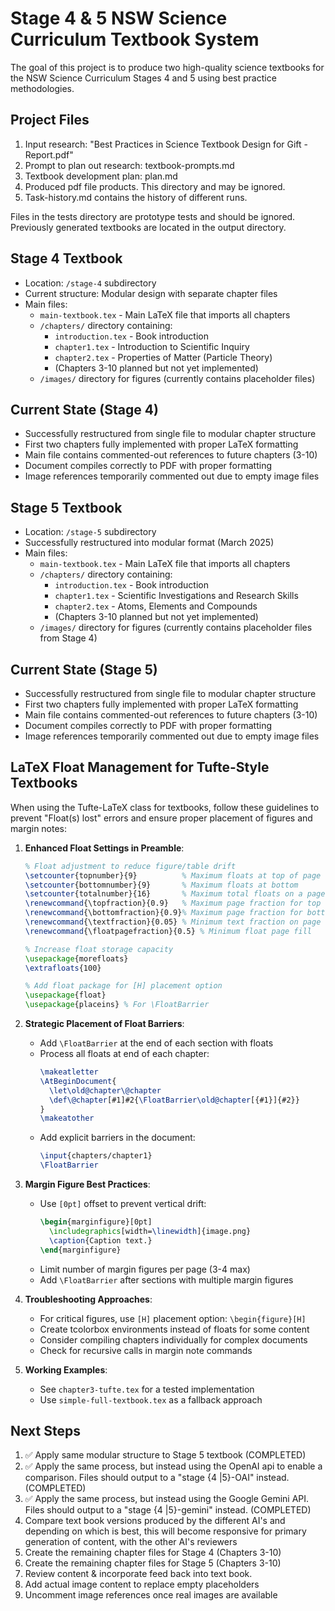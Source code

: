 # Stage 4 & 5 NSW Science Curriculum Textbook System

The goal of this project is to produce two high-quality science textbooks for the NSW Science Curriculum Stages 4 and 5 using best practice methodologies.

## Project Files
1. Input research: "Best Practices in Science Textbook Design for Gift - Report.pdf"
2. Prompt to plan out research: textbook-prompts.md
3. Textbook development plan: plan.md
4. Produced pdf file products. This directory and may be ignored.
5. Task-history.md contains the history of different runs.

Files in the tests directory are prototype tests and should be ignored.
Previously generated textbooks are located in the output directory.

## Stage 4 Textbook
- Location: `/stage-4` subdirectory
- Current structure: Modular design with separate chapter files
- Main files:
  - `main-textbook.tex` - Main LaTeX file that imports all chapters
  - `/chapters/` directory containing:
    - `introduction.tex` - Book introduction
    - `chapter1.tex` - Introduction to Scientific Inquiry
    - `chapter2.tex` - Properties of Matter (Particle Theory)
    - (Chapters 3-10 planned but not yet implemented)
  - `/images/` directory for figures (currently contains placeholder files)

## Current State (Stage 4)
- Successfully restructured from single file to modular chapter structure
- First two chapters fully implemented with proper LaTeX formatting
- Main file contains commented-out references to future chapters (3-10)
- Document compiles correctly to PDF with proper formatting
- Image references temporarily commented out due to empty image files

## Stage 5 Textbook
- Location: `/stage-5` subdirectory
- Successfully restructured into modular format (March 2025)
- Main files:
  - `main-textbook.tex` - Main LaTeX file that imports all chapters
  - `/chapters/` directory containing:
    - `introduction.tex` - Book introduction
    - `chapter1.tex` - Scientific Investigations and Research Skills
    - `chapter2.tex` - Atoms, Elements and Compounds
    - (Chapters 3-10 planned but not yet implemented)
  - `/images/` directory for figures (currently contains placeholder files from Stage 4)

## Current State (Stage 5)
- Successfully restructured from single file to modular chapter structure
- First two chapters fully implemented with proper LaTeX formatting
- Main file contains commented-out references to future chapters (3-10)
- Document compiles correctly to PDF with proper formatting
- Image references temporarily commented out due to empty image files

## LaTeX Float Management for Tufte-Style Textbooks

When using the Tufte-LaTeX class for textbooks, follow these guidelines to prevent "Float(s) lost" errors and ensure proper placement of figures and margin notes:

1. **Enhanced Float Settings in Preamble**:
   ```latex
   % Float adjustment to reduce figure/table drift
   \setcounter{topnumber}{9}          % Maximum floats at top of page
   \setcounter{bottomnumber}{9}       % Maximum floats at bottom
   \setcounter{totalnumber}{16}       % Maximum total floats on a page
   \renewcommand{\topfraction}{0.9}   % Maximum page fraction for top floats
   \renewcommand{\bottomfraction}{0.9}% Maximum page fraction for bottom floats
   \renewcommand{\textfraction}{0.05} % Minimum text fraction on page
   \renewcommand{\floatpagefraction}{0.5} % Minimum float page fill

   % Increase float storage capacity
   \usepackage{morefloats}
   \extrafloats{100}

   % Add float package for [H] placement option
   \usepackage{float}
   \usepackage{placeins} % For \FloatBarrier
   ```

2. **Strategic Placement of Float Barriers**:
   - Add `\FloatBarrier` at the end of each section with floats
   - Process all floats at end of each chapter:
     ```latex
     \makeatletter
     \AtBeginDocument{
       \let\old@chapter\@chapter
       \def\@chapter[#1]#2{\FloatBarrier\old@chapter[{#1}]{#2}}
     }
     \makeatother
     ```
   - Add explicit barriers in the document:
     ```latex
     \input{chapters/chapter1}
     \FloatBarrier
     ```

3. **Margin Figure Best Practices**:
   - Use `[0pt]` offset to prevent vertical drift:
     ```latex
     \begin{marginfigure}[0pt]
       \includegraphics[width=\linewidth]{image.png}
       \caption{Caption text.}
     \end{marginfigure}
     ```
   - Limit number of margin figures per page (3-4 max)
   - Add `\FloatBarrier` after sections with multiple margin figures

4. **Troubleshooting Approaches**:
   - For critical figures, use `[H]` placement option: `\begin{figure}[H]`
   - Create tcolorbox environments instead of floats for some content
   - Consider compiling chapters individually for complex documents
   - Check for recursive calls in margin note commands

5. **Working Examples**:
   - See `chapter3-tufte.tex` for a tested implementation
   - Use `simple-full-textbook.tex` as a fallback approach

## Next Steps
1. ✅ Apply same modular structure to Stage 5 textbook (COMPLETED)
2. ✅ Apply the same process, but instead using the OpenAI api to enable a comparison. Files should output to a "stage {4 |5}-OAI" instead. (COMPLETED)
3. ✅ Apply the same process, but instead using the Google Gemini API. Files should output to a "stage {4 |5}-gemini" instead. (COMPLETED)
4. Compare text book versions produced by the different AI's and depending on which is best, this will become responsive for primary generation of content, with the other AI's reviewers
5. Create the remaining chapter files for Stage 4 (Chapters 3-10)
6. Create the remaining chapter files for Stage 5 (Chapters 3-10)
7. Review content & incorporate feed back into text book.
8. Add actual image content to replace empty placeholders
9. Uncomment image references once real images are available
